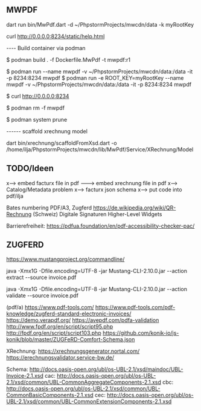 MWPDF
-----

dart run bin/MwPdf.dart -d ~/PhpstormProjects/mwcdn/data -k myRootKey

curl http://0.0.0.0:8234/static/help.html



---- Build container via podman

$ podman build . -f Dockerfile.MwPdf -t mwpdf:r1

$ podman run --name mwpdf -v ~/PhpstormProjects/mwcdn/data:/data -it -p 8234:8234 mwpdf
$ podman run -e ROOT_KEY=myRootKey --name mwpdf -v ~/PhpstormProjects/mwcdn/data:/data -it -p 8234:8234 mwpdf

$ curl http://0.0.0.0:8234

$ podman rm -f mwpdf

$ podman system prune



------ scaffold xrechnung model

dart bin/xrechnung/scaffoldFromXsd.dart -o /home/ilja/PhpstormProjects/mwcdn/lib/MwPdf/Service/XRechnung/Model


TODO/Ideen
----------

x--> embed facturx file in pdf
---> embed xrechnung file in pdf
x--> Catalog/Metadata problem
x--> facturx json schema
x--> put code into pdf/ilja


Bates numbering
PDF/A3, Zugferd
https://de.wikipedia.org/wiki/QR-Rechnung (Schweiz)
Digitale Signaturen
Higher-Level Widgets

Barrierefreiheit:
https://pdfua.foundation/en/pdf-accessibility-checker-pac/


ZUGFERD
-------
https://www.mustangproject.org/commandline/

java -Xmx1G -Dfile.encoding=UTF-8 -jar Mustang-CLI-2.10.0.jar --action extract --source invoice.pdf

java -Xmx1G -Dfile.encoding=UTF-8 -jar Mustang-CLI-2.10.0.jar --action validate --source invoice.pdf

(pdf/a)
https://www.pdf-tools.com/
https://www.pdf-tools.com/pdf-knowledge/zugferd-standard-electronic-invoices/
https://demo.verapdf.org/
https://avepdf.com/pdfa-validation
http://www.fpdf.org/en/script/script95.php
http://fpdf.org/en/script/script103.php
https://github.com/konik-io/js-konik/blob/master/ZUGFeRD-Comfort-Schema.json

XRechnung:
https://xrechnungsgenerator.nortal.com/
https://erechnungsvalidator.service-bw.de/

Schema:
http://docs.oasis-open.org/ubl/os-UBL-2.1/xsd/maindoc/UBL-Invoice-2.1.xsd
cac: http://docs.oasis-open.org/ubl/os-UBL-2.1/xsd/common/UBL-CommonAggregateComponents-2.1.xsd
cbc: http://docs.oasis-open.org/ubl/os-UBL-2.1/xsd/common/UBL-CommonBasicComponents-2.1.xsd
cec: http://docs.oasis-open.org/ubl/os-UBL-2.1/xsd/common/UBL-CommonExtensionComponents-2.1.xsd

